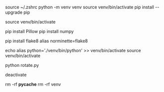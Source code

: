 source ~/.zshrc
python -m venv venv
source venv/bin/activate
pip install --upgrade pip

source venv/bin/activate

pip install Pillow
pip install numpy

pip install flake8
alias norminette=flake8

echo alias python='./venv/bin/python' >> venv/bin/activate
source venv/bin/activate

python rotate.py

deactivate

rm -rf __pycache__
rm -rf venv

